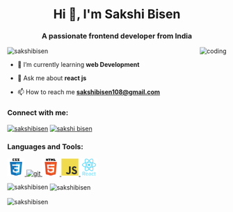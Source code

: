 <h1 align="center">Hi 👋, I'm Sakshi Bisen</h1>
<h3 align="center">A passionate frontend developer from India</h3>
<img align="right" alt="coding" widht="400" src="https://ik.imagekit.io/freeflo/production/eab3c089-9928-45a5-837d-6c32fa396d84.png?tr=w-3840,q-75&alt=media&pr-true">

<p align="left"> <img src="https://komarev.com/ghpvc/?username=sakshibisen&label=Profile%20views&color=0e75b6&style=flat" alt="sakshibisen" /> </p>

- 🌱 I’m currently learning **web Development**

- 💬 Ask me about **react js**

- 📫 How to reach me **sakshibisen108@gmail.com**

<h3 align="left">Connect with me:</h3>
<p align="left">
<a href="https://twitter.com/sakshibisen" target="blank"><img align="center" src="https://raw.githubusercontent.com/rahuldkjain/github-profile-readme-generator/master/src/images/icons/Social/twitter.svg" alt="sakshibisen" height="30" width="40" /></a>
<a href="https://www.youtube.com/c/sakshi bisen" target="blank"><img align="center" src="https://raw.githubusercontent.com/rahuldkjain/github-profile-readme-generator/master/src/images/icons/Social/youtube.svg" alt="sakshi bisen" height="30" width="40" /></a>
</p>

<h3 align="left">Languages and Tools:</h3>
<p align="left"> <a href="https://www.w3schools.com/css/" target="_blank" rel="noreferrer"> <img src="https://raw.githubusercontent.com/devicons/devicon/master/icons/css3/css3-original-wordmark.svg" alt="css3" width="40" height="40"/> </a> <a href="https://git-scm.com/" target="_blank" rel="noreferrer"> <img src="https://www.vectorlogo.zone/logos/git-scm/git-scm-icon.svg" alt="git" width="40" height="40"/> </a> <a href="https://www.w3.org/html/" target="_blank" rel="noreferrer"> <img src="https://raw.githubusercontent.com/devicons/devicon/master/icons/html5/html5-original-wordmark.svg" alt="html5" width="40" height="40"/> </a> <a href="https://developer.mozilla.org/en-US/docs/Web/JavaScript" target="_blank" rel="noreferrer"> <img src="https://raw.githubusercontent.com/devicons/devicon/master/icons/javascript/javascript-original.svg" alt="javascript" width="40" height="40"/> </a> <a href="https://reactjs.org/" target="_blank" rel="noreferrer"> <img src="https://raw.githubusercontent.com/devicons/devicon/master/icons/react/react-original-wordmark.svg" alt="react" width="40" height="40"/> </a> </p>

<p><img align="left" src="https://github-readme-stats.vercel.app/api/top-langs?username=sakshibisen&show_icons=true&locale=en&layout=compact" alt="sakshibisen" /></p>

<p>&nbsp;<img align="center" src="https://github-readme-stats.vercel.app/api?username=sakshibisen&show_icons=true&locale=en" alt="sakshibisen" /></p>

<p><img align="center" src="https://github-readme-streak-stats.herokuapp.com/?user=sakshibisen&" alt="sakshibisen" /></p>



